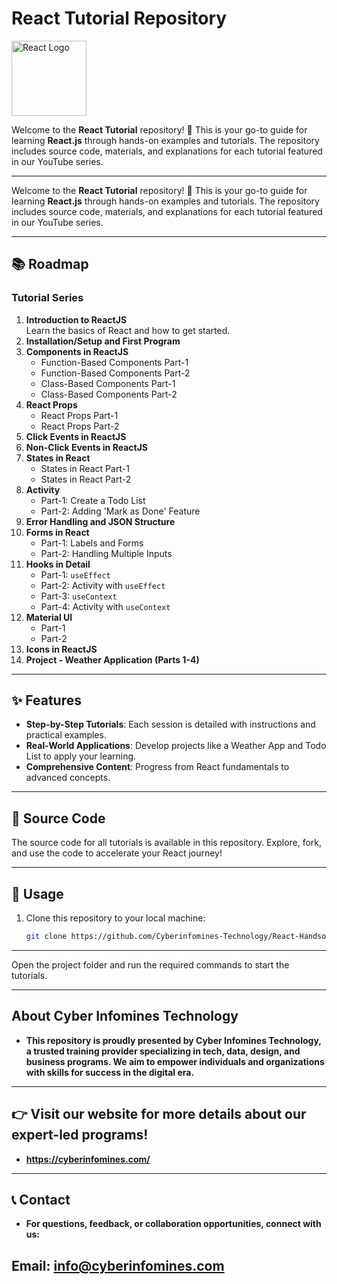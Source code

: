 # React Tutorial Repository



<img src="https://upload.wikimedia.org/wikipedia/commons/a/a7/React-icon.svg" alt="React Logo" width="120" />

Welcome to the **React Tutorial** repository! 🎉 This is your go-to guide for learning **React.js** through hands-on examples and tutorials. The repository includes source code, materials, and explanations for each tutorial featured in our YouTube series.

---


Welcome to the **React Tutorial** repository! 🎉 This is your go-to guide for learning **React.js** through hands-on examples and tutorials. The repository includes source code, materials, and explanations for each tutorial featured in our YouTube series.

---

## 📚 Roadmap

### **Tutorial Series**
1. **Introduction to ReactJS**  
   Learn the basics of React and how to get started.
2. **Installation/Setup and First Program**  
3. **Components in ReactJS**
   - Function-Based Components Part-1
   - Function-Based Components Part-2
   - Class-Based Components Part-1
   - Class-Based Components Part-2
4. **React Props**
   - React Props Part-1
   - React Props Part-2
5. **Click Events in ReactJS**
6. **Non-Click Events in ReactJS**
7. **States in React**
   - States in React Part-1
   - States in React Part-2
8. **Activity**
   - Part-1: Create a Todo List
   - Part-2: Adding 'Mark as Done' Feature
9. **Error Handling and JSON Structure**
10. **Forms in React**
    - Part-1: Labels and Forms
    - Part-2: Handling Multiple Inputs
11. **Hooks in Detail**
    - Part-1: `useEffect`
    - Part-2: Activity with `useEffect`
    - Part-3: `useContext`
    - Part-4: Activity with `useContext`
12. **Material UI**
    - Part-1
    - Part-2
13. **Icons in ReactJS**
14. **Project - Weather Application (Parts 1-4)**

---

## ✨ Features
- **Step-by-Step Tutorials**: Each session is detailed with instructions and practical examples.
- **Real-World Applications**: Develop projects like a Weather App and Todo List to apply your learning.
- **Comprehensive Content**: Progress from React fundamentals to advanced concepts.

---

## 📂 Source Code
The source code for all tutorials is available in this repository. Explore, fork, and use the code to accelerate your React journey!

---

## 🚀 Usage

1. Clone this repository to your local machine:
   ```bash
   git clone https://github.com/Cyberinfomines-Technology/React-Handson.git
---
Open the project folder and run the required commands to start the tutorials.

---

## About Cyber Infomines Technology
- **This repository is proudly presented by Cyber Infomines Technology, a trusted training provider specializing in tech, data, design, and business programs. We aim to empower individuals and organizations with skills for success in the digital era.**

---

## 👉 Visit our website for more details about our expert-led programs!
- **https://cyberinfomines.com/**
---
## 📞 Contact
- **For questions, feedback, or collaboration opportunities, connect with us:**

## Email: info@cyberinfomines.com

